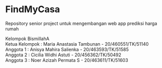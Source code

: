 # FindMyCasa

Repository senior project untuk mengembangan web app prediksi harga rumah

Kelompok BismillahA <br>
Ketua Kelompok : Maria Anastasia Tambunan - 20/460551/TK/51140 <br>
Anggota 1 : Anisya Mahira Salienka - 20/463593/TK/51585 <br>
Anggota 2 : Cicilia Widhi Astuti - 20/456362/TK/50492 <br>
Anggota 3 : Noer Azizah Permata S - 20/463611/TK/51603
